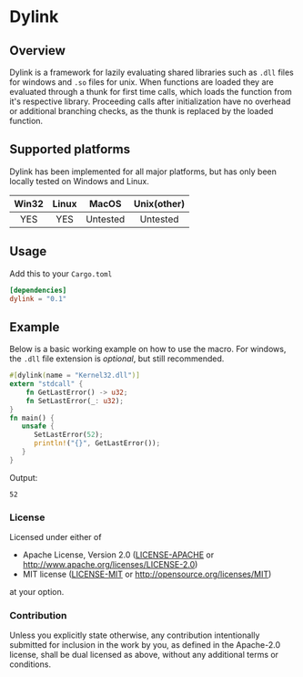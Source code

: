 # Dylink

## Overview

Dylink is a framework for lazily evaluating shared libraries such as `.dll` files for windows and `.so` files for unix.
When functions are loaded they are evaluated through a thunk for first time calls, which loads the function from it's
respective library. Proceeding calls after initialization have no overhead or additional branching checks, as the thunk is
replaced by the loaded function.

## Supported platforms

Dylink has been implemented for all major platforms, but has only been locally tested on Windows and Linux.

| Win32 | Linux | MacOS    | Unix(other) |
|:-----:|:-----:|:--------:|:-----------:|
| YES   | YES   | Untested | Untested    |

## Usage

Add this to your `Cargo.toml`

```toml
[dependencies]
dylink = "0.1"
```

## Example

Below is a basic working example on how to use the macro. For windows, the `.dll` file extension is *optional*, but still recommended.

```rust
#[dylink(name = "Kernel32.dll")]
extern "stdcall" {
    fn GetLastError() -> u32;
    fn SetLastError(_: u32);
}
fn main() {
   unsafe {
      SetLastError(52);
      println!("{}", GetLastError());
   }
}
```

Output:

```text
52
```

### License

Licensed under either of

* Apache License, Version 2.0
   ([LICENSE-APACHE](LICENSE-APACHE) or <http://www.apache.org/licenses/LICENSE-2.0>)
* MIT license
   ([LICENSE-MIT](LICENSE-MIT) or <http://opensource.org/licenses/MIT>)

at your option.

### Contribution

Unless you explicitly state otherwise, any contribution intentionally submitted
for inclusion in the work by you, as defined in the Apache-2.0 license, shall be
dual licensed as above, without any additional terms or conditions.
